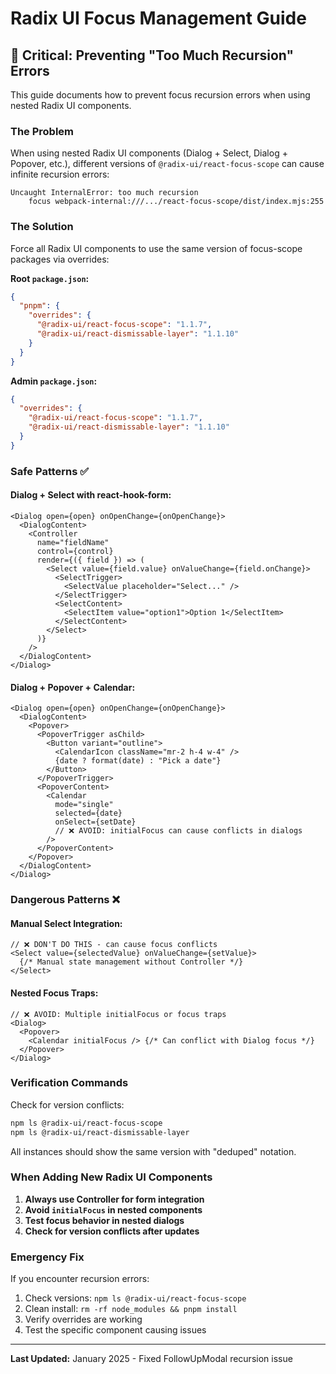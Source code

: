 # Radix UI Focus Management Guide

## 🚨 **Critical: Preventing "Too Much Recursion" Errors**

This guide documents how to prevent focus recursion errors when using nested Radix UI components.

### **The Problem**
When using nested Radix UI components (Dialog + Select, Dialog + Popover, etc.), different versions of `@radix-ui/react-focus-scope` can cause infinite recursion errors:

```
Uncaught InternalError: too much recursion
    focus webpack-internal:///.../react-focus-scope/dist/index.mjs:255
```

### **The Solution**
Force all Radix UI components to use the same version of focus-scope packages via overrides:

**Root `package.json`:**
```json
{
  "pnpm": {
    "overrides": {
      "@radix-ui/react-focus-scope": "1.1.7",
      "@radix-ui/react-dismissable-layer": "1.1.10"
    }
  }
}
```

**Admin `package.json`:**
```json
{
  "overrides": {
    "@radix-ui/react-focus-scope": "1.1.7",
    "@radix-ui/react-dismissable-layer": "1.1.10"
  }
}
```

### **Safe Patterns ✅**

#### **Dialog + Select with react-hook-form:**
```tsx
<Dialog open={open} onOpenChange={onOpenChange}>
  <DialogContent>
    <Controller
      name="fieldName"
      control={control}
      render={({ field }) => (
        <Select value={field.value} onValueChange={field.onChange}>
          <SelectTrigger>
            <SelectValue placeholder="Select..." />
          </SelectTrigger>
          <SelectContent>
            <SelectItem value="option1">Option 1</SelectItem>
          </SelectContent>
        </Select>
      )}
    />
  </DialogContent>
</Dialog>
```

#### **Dialog + Popover + Calendar:**
```tsx
<Dialog open={open} onOpenChange={onOpenChange}>
  <DialogContent>
    <Popover>
      <PopoverTrigger asChild>
        <Button variant="outline">
          <CalendarIcon className="mr-2 h-4 w-4" />
          {date ? format(date) : "Pick a date"}
        </Button>
      </PopoverTrigger>
      <PopoverContent>
        <Calendar
          mode="single"
          selected={date}
          onSelect={setDate}
          // ❌ AVOID: initialFocus can cause conflicts in dialogs
        />
      </PopoverContent>
    </Popover>
  </DialogContent>
</Dialog>
```

### **Dangerous Patterns ❌**

#### **Manual Select Integration:**
```tsx
// ❌ DON'T DO THIS - can cause focus conflicts
<Select value={selectedValue} onValueChange={setValue}>
  {/* Manual state management without Controller */}
</Select>
```

#### **Nested Focus Traps:**
```tsx
// ❌ AVOID: Multiple initialFocus or focus traps
<Dialog>
  <Popover>
    <Calendar initialFocus /> {/* Can conflict with Dialog focus */}
  </Popover>
</Dialog>
```

### **Verification Commands**

Check for version conflicts:
```bash
npm ls @radix-ui/react-focus-scope
npm ls @radix-ui/react-dismissable-layer
```

All instances should show the same version with "deduped" notation.

### **When Adding New Radix UI Components**

1. **Always use Controller for form integration**
2. **Avoid `initialFocus` in nested components**
3. **Test focus behavior in nested dialogs**
4. **Check for version conflicts after updates**

### **Emergency Fix**
If you encounter recursion errors:

1. Check versions: `npm ls @radix-ui/react-focus-scope`
2. Clean install: `rm -rf node_modules && pnpm install`
3. Verify overrides are working
4. Test the specific component causing issues

---
**Last Updated:** January 2025 - Fixed FollowUpModal recursion issue 